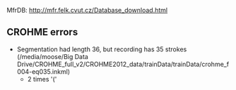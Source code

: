 MfrDB: http://mfr.felk.cvut.cz/Database_download.html

## CROHME errors

* Segmentation had length 36, but recording has 35 strokes
  (/media/moose/Big Data Drive/CROHME_full_v2/CROHME2012_data/trainData/trainData/crohme_f004-eq035.inkml)
  - 2 times '('
